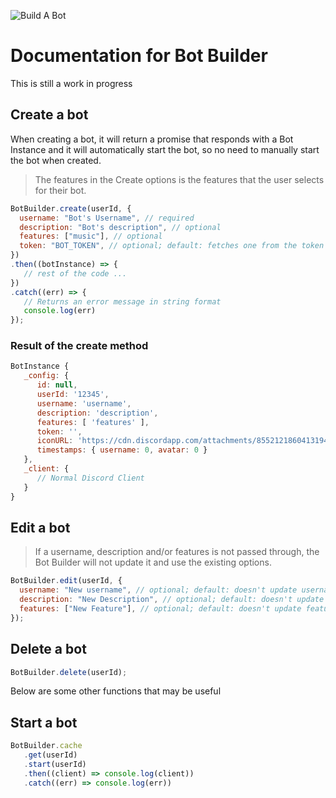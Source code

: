 ![Build A Bot](https://cdn.discordapp.com/attachments/855212186041319455/1048180291614806106/BAB_Banner.png)
# Documentation for Bot Builder
This is still a work in progress

## Create a bot
When creating a bot, it will return a promise that responds with a Bot Instance and it will automatically start the bot, so no need to manually start the bot when created.
> The features in the Create options is the features that the user selects for their bot.
``` js
BotBuilder.create(userId, {
  username: "Bot's Username", // required
  description: "Bot's description", // optional
  features: ["music"], // optional
  token: "BOT_TOKEN", // optional; default: fetches one from the token list in the token's path
})
.then((botInstance) => {
   // rest of the code ...
})
.catch((err) => {
   // Returns an error message in string format
   console.log(err)
});
```
### Result of the create method
``` js
BotInstance {
   _config: {
      id: null,
      userId: '12345',
      username: 'username',
      description: 'description',
      features: [ 'features' ],
      token: '',
      iconURL: 'https://cdn.discordapp.com/attachments/855212186041319455/1011933282096648192/default-icon.png',
      timestamps: { username: 0, avatar: 0 }
   },
   _client: {
      // Normal Discord Client
   }
} 
```

## Edit a bot
> If a username, description and/or features is not passed through, the Bot Builder will not update it and use the existing options.
``` js
BotBuilder.edit(userId, {
  username: "New username", // optional; default: doesn't update username
  description: "New Description", // optional; default: doesn't update description
  features: ["New Feature"], // optional; default: doesn't update features
});
```

## Delete a bot
``` js
BotBuilder.delete(userId);
```

Below are some other functions that may be useful

## Start a bot
``` js
BotBuilder.cache
   .get(userId)
   .start(userId)
   .then((client) => console.log(client))
   .catch((err) => console.log(err))
```









